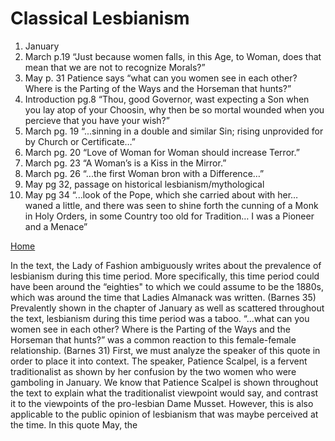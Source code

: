 # Classical Lesbianism

1. January
2. March p.19 “Just because women falls, in this Age, to Woman, does that mean that we are not to recognize Morals?”
3. May p. 31 Patience says “what can you women see in each other? Where is the Parting of the Ways and the Horseman that hunts?” 
4. Introduction pg.8 “Thou, good Governor, wast expecting a Son when you lay atop of your Choosin, why then be so mortal wounded when you percieve that you have your wish?”
5. March pg. 19 “...sinning in a double and similar Sin; rising unprovided for by Church or Certificate…”
6. March pg. 20 “Love of Woman for Woman should increase Terror.”
7. March pg. 23 “A Woman’s is a Kiss in the Mirror.”
8. March pg. 26 “...the first Woman bron with a Difference…”
9. May pg 32, passage on historical lesbianism/mythological
10. May pg 34 “...look of the Pope, which she carried about with her… waned a little, and there was seen to shine forth the cunning of a Monk in Holy Orders, in some Country too old for Tradition… I was a Pioneer and a Menace”

[Home](https://gwilly.github.io/Ladies-Almanack)

In the text, the Lady of Fashion ambiguously writes about the prevalence of lesbianism during this time period.  More specifically, this time period could have been around the “eighties" to which we could assume to be the 1880s, which was around the time that Ladies Almanack was written. (Barnes 35)  Prevalently shown in the chapter of January as well as scattered throughout the text, lesbianism during this time period was a taboo.  “...what can you women see in each other? Where is the Parting of the Ways and the Horseman that hunts?” was a common reaction to this female-female relationship. (Barnes 31)  First, we must analyze the speaker of this quote in order to place it into context.  The speaker, Patience Scalpel, is a fervent traditionalist as shown by her confusion by the two women who were gamboling in January.  We know that Patience Scalpel is shown throughout the text to explain what the traditionalist viewpoint would say, and contrast it to the viewpoints of the pro-lesbian Dame Musset.  However, this is also applicable to the public opinion of lesbianism that was maybe perceived at the time.  In this quote May, the 
